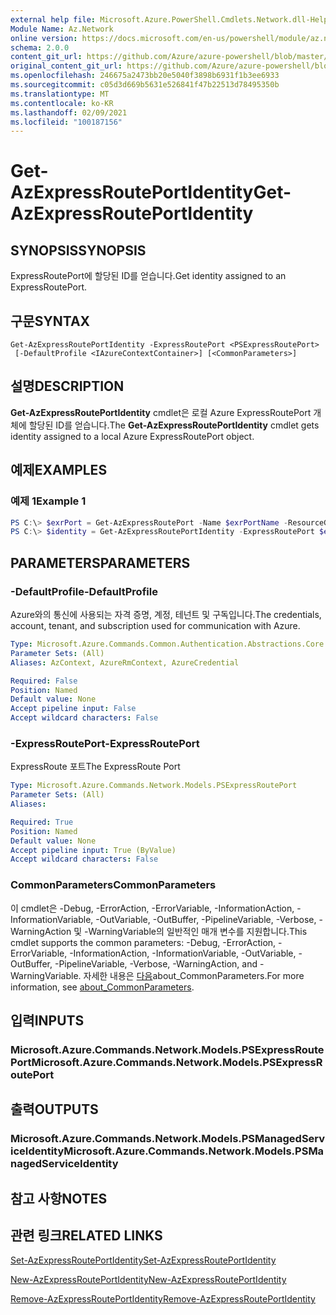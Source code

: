 ```yaml
---
external help file: Microsoft.Azure.PowerShell.Cmdlets.Network.dll-Help.xml
Module Name: Az.Network
online version: https://docs.microsoft.com/en-us/powershell/module/az.network/get-azexpressrouteportidentity
schema: 2.0.0
content_git_url: https://github.com/Azure/azure-powershell/blob/master/src/Network/Network/help/Get-AzExpressRoutePortIdentity.md
original_content_git_url: https://github.com/Azure/azure-powershell/blob/master/src/Network/Network/help/Get-AzExpressRoutePortIdentity.md
ms.openlocfilehash: 246675a2473bb20e5040f3898b6931f1b3ee6933
ms.sourcegitcommit: c05d3d669b5631e526841f47b22513d78495350b
ms.translationtype: MT
ms.contentlocale: ko-KR
ms.lasthandoff: 02/09/2021
ms.locfileid: "100187156"
---
```

# <span data-ttu-id="71bd5-101">Get-AzExpressRoutePortIdentity</span><span class="sxs-lookup"><span data-stu-id="71bd5-101">Get-AzExpressRoutePortIdentity</span></span>

## <span data-ttu-id="71bd5-102">SYNOPSIS</span><span class="sxs-lookup"><span data-stu-id="71bd5-102">SYNOPSIS</span></span>
<span data-ttu-id="71bd5-103">ExpressRoutePort에 할당된 ID를 얻습니다.</span><span class="sxs-lookup"><span data-stu-id="71bd5-103">Get identity assigned to an ExpressRoutePort.</span></span>

## <span data-ttu-id="71bd5-104">구문</span><span class="sxs-lookup"><span data-stu-id="71bd5-104">SYNTAX</span></span>

```
Get-AzExpressRoutePortIdentity -ExpressRoutePort <PSExpressRoutePort>
 [-DefaultProfile <IAzureContextContainer>] [<CommonParameters>]
```

## <span data-ttu-id="71bd5-105">설명</span><span class="sxs-lookup"><span data-stu-id="71bd5-105">DESCRIPTION</span></span>
<span data-ttu-id="71bd5-106">**Get-AzExpressRoutePortIdentity** cmdlet은 로컬 Azure ExpressRoutePort 개체에 할당된 ID를 얻습니다.</span><span class="sxs-lookup"><span data-stu-id="71bd5-106">The **Get-AzExpressRoutePortIdentity** cmdlet gets identity assigned to a local Azure ExpressRoutePort object.</span></span>

## <span data-ttu-id="71bd5-107">예제</span><span class="sxs-lookup"><span data-stu-id="71bd5-107">EXAMPLES</span></span>

### <span data-ttu-id="71bd5-108">예제 1</span><span class="sxs-lookup"><span data-stu-id="71bd5-108">Example 1</span></span>
```powershell
PS C:\> $exrPort = Get-AzExpressRoutePort -Name $exrPortName -ResourceGroupName $resgpName
PS C:\> $identity = Get-AzExpressRoutePortIdentity -ExpressRoutePort $exrPort
```

## <span data-ttu-id="71bd5-109">PARAMETERS</span><span class="sxs-lookup"><span data-stu-id="71bd5-109">PARAMETERS</span></span>

### <span data-ttu-id="71bd5-110">-DefaultProfile</span><span class="sxs-lookup"><span data-stu-id="71bd5-110">-DefaultProfile</span></span>
<span data-ttu-id="71bd5-111">Azure와의 통신에 사용되는 자격 증명, 계정, 테넌트 및 구독입니다.</span><span class="sxs-lookup"><span data-stu-id="71bd5-111">The credentials, account, tenant, and subscription used for communication with Azure.</span></span>

```yaml
Type: Microsoft.Azure.Commands.Common.Authentication.Abstractions.Core.IAzureContextContainer
Parameter Sets: (All)
Aliases: AzContext, AzureRmContext, AzureCredential

Required: False
Position: Named
Default value: None
Accept pipeline input: False
Accept wildcard characters: False
```

### <span data-ttu-id="71bd5-112">-ExpressRoutePort</span><span class="sxs-lookup"><span data-stu-id="71bd5-112">-ExpressRoutePort</span></span>
<span data-ttu-id="71bd5-113">ExpressRoute 포트</span><span class="sxs-lookup"><span data-stu-id="71bd5-113">The ExpressRoute Port</span></span>

```yaml
Type: Microsoft.Azure.Commands.Network.Models.PSExpressRoutePort
Parameter Sets: (All)
Aliases:

Required: True
Position: Named
Default value: None
Accept pipeline input: True (ByValue)
Accept wildcard characters: False
```

### <span data-ttu-id="71bd5-114">CommonParameters</span><span class="sxs-lookup"><span data-stu-id="71bd5-114">CommonParameters</span></span>
<span data-ttu-id="71bd5-115">이 cmdlet은 -Debug, -ErrorAction, -ErrorVariable, -InformationAction, -InformationVariable, -OutVariable, -OutBuffer, -PipelineVariable, -Verbose, -WarningAction 및 -WarningVariable의 일반적인 매개 변수를 지원합니다.</span><span class="sxs-lookup"><span data-stu-id="71bd5-115">This cmdlet supports the common parameters: -Debug, -ErrorAction, -ErrorVariable, -InformationAction, -InformationVariable, -OutVariable, -OutBuffer, -PipelineVariable, -Verbose, -WarningAction, and -WarningVariable.</span></span> <span data-ttu-id="71bd5-116">자세한 내용은 [다음](http://go.microsoft.com/fwlink/?LinkID=113216)about_CommonParameters.</span><span class="sxs-lookup"><span data-stu-id="71bd5-116">For more information, see [about_CommonParameters](http://go.microsoft.com/fwlink/?LinkID=113216).</span></span>

## <span data-ttu-id="71bd5-117">입력</span><span class="sxs-lookup"><span data-stu-id="71bd5-117">INPUTS</span></span>

### <span data-ttu-id="71bd5-118">Microsoft.Azure.Commands.Network.Models.PSExpressRoutePort</span><span class="sxs-lookup"><span data-stu-id="71bd5-118">Microsoft.Azure.Commands.Network.Models.PSExpressRoutePort</span></span>

## <span data-ttu-id="71bd5-119">출력</span><span class="sxs-lookup"><span data-stu-id="71bd5-119">OUTPUTS</span></span>

### <span data-ttu-id="71bd5-120">Microsoft.Azure.Commands.Network.Models.PSManagedServiceIdentity</span><span class="sxs-lookup"><span data-stu-id="71bd5-120">Microsoft.Azure.Commands.Network.Models.PSManagedServiceIdentity</span></span>

## <span data-ttu-id="71bd5-121">참고 사항</span><span class="sxs-lookup"><span data-stu-id="71bd5-121">NOTES</span></span>

## <span data-ttu-id="71bd5-122">관련 링크</span><span class="sxs-lookup"><span data-stu-id="71bd5-122">RELATED LINKS</span></span>
[<span data-ttu-id="71bd5-123">Set-AzExpressRoutePortIdentity</span><span class="sxs-lookup"><span data-stu-id="71bd5-123">Set-AzExpressRoutePortIdentity</span></span>](./Set-AzExpressRoutePortIdentity.md)

[<span data-ttu-id="71bd5-124">New-AzExpressRoutePortIdentity</span><span class="sxs-lookup"><span data-stu-id="71bd5-124">New-AzExpressRoutePortIdentity</span></span>](./New-AzExpressRoutePortIdentity.md)

[<span data-ttu-id="71bd5-125">Remove-AzExpressRoutePortIdentity</span><span class="sxs-lookup"><span data-stu-id="71bd5-125">Remove-AzExpressRoutePortIdentity</span></span>](./Remove-AzExpressRoutePortIdentity.md)